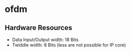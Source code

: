# ofdm

## Hardware Resources
* Data Input/Output width: 18 Bits
* Twiddle width: 8 Bits (less are not possible for IP core)